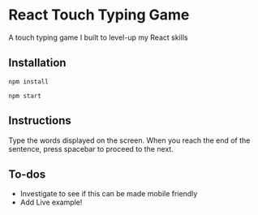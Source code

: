 # React Touch Typing Game

A touch typing game I built to level-up my React skills

## Installation

`npm install`

`npm start`

## Instructions

Type the words displayed on the screen. When you reach the end of the sentence, press spacebar to proceed to the next.

## To-dos

- Investigate to see if this can be made mobile friendly
- Add Live example!